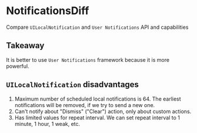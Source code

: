 # NotificationsDiff
Compare `UILocalNotification` and `User Notifications` API and capabilities

## Takeaway

It is better to use `User Notifications` framework because it is more powerful.

## `UILocalNotification` disadvantages

1. Maximum number of scheduled local notifications is 64. The earliest notifications will be removed, if we try to send a new one.
2. Can't notify about "Dismiss" ("Clear") action, only about custom actions.
3. Has limited values for repeat interval. We can set repeat interval to 1 minute, 1 hour, 1 weak, etc.
